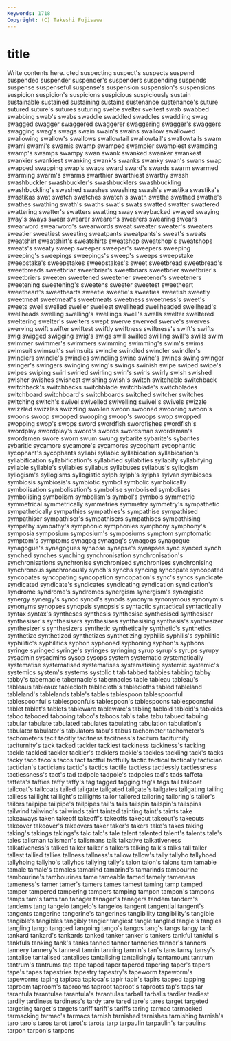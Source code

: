 ```yaml
---
Keywords: 1718 
Copyright: (C) Takeshi Fujisawa
---
```


# title

Write contents here.
cted suspecting suspect's suspects suspend suspended suspender suspender's
suspenders suspending suspends suspense suspenseful suspense's suspension suspension's suspensions suspicion
suspicion's suspicions suspicious suspiciously sustain sustainable sustained sustaining sustains sustenance
sustenance's suture sutured suture's sutures suturing svelte svelter sveltest swab
swabbed swabbing swab's swabs swaddle swaddled swaddles swaddling swag swagged
swagger swaggered swaggerer swaggering swagger's swaggers swagging swag's swags swain
swain's swains swallow swallowed swallowing swallow's swallows swallowtail swallowtail's swallowtails
swam swami swami's swamis swamp swamped swampier swampiest swamping swamp's
swamps swampy swan swank swanked swanker swankest swankier swankiest swanking
swank's swanks swanky swan's swans swap swapped swapping swap's swaps
sward sward's swards swarm swarmed swarming swarm's swarms swarthier swarthiest
swarthy swash swashbuckler swashbuckler's swashbucklers swashbuckling swashbuckling's swashed swashes swashing
swash's swastika swastika's swastikas swat swatch swatches swatch's swath swathe
swathed swathe's swathes swathing swath's swaths swat's swats swatted swatter
swattered swattering swatter's swatters swatting sway swaybacked swayed swaying sway's
sways swear swearer swearer's swearers swearing swears swearword swearword's swearwords
sweat sweater sweater's sweaters sweatier sweatiest sweating sweatpants sweatpants's sweat's
sweats sweatshirt sweatshirt's sweatshirts sweatshop sweatshop's sweatshops sweats's sweaty sweep
sweeper sweeper's sweepers sweeping sweeping's sweepings sweepings's sweep's sweeps sweepstake
sweepstake's sweepstakes sweepstakes's sweet sweetbread sweetbread's sweetbreads sweetbriar sweetbriar's sweetbriars
sweetbrier sweetbrier's sweetbriers sweeten sweetened sweetener sweetener's sweeteners sweetening sweetening's
sweetens sweeter sweetest sweetheart sweetheart's sweethearts sweetie sweetie's sweeties sweetish
sweetly sweetmeat sweetmeat's sweetmeats sweetness sweetness's sweet's sweets swell swelled
sweller swellest swellhead swellheaded swellhead's swellheads swelling swelling's swellings swell's
swells swelter sweltered sweltering swelter's swelters swept swerve swerved swerve's
swerves swerving swift swifter swiftest swiftly swiftness swiftness's swift's swifts
swig swigged swigging swig's swigs swill swilled swilling swill's swills
swim swimmer swimmer's swimmers swimming swimming's swim's swims swimsuit swimsuit's
swimsuits swindle swindled swindler swindler's swindlers swindle's swindles swindling swine
swine's swines swing swinger swinger's swingers swinging swing's swings swinish
swipe swiped swipe's swipes swiping swirl swirled swirling swirl's swirls
swirly swish swished swisher swishes swishest swishing swish's switch switchable
switchback switchback's switchbacks switchblade switchblade's switchblades switchboard switchboard's switchboards switched
switcher switches switching switch's swivel swivelled swivelling swivel's swivels swizzle
swizzled swizzles swizzling swollen swoon swooned swooning swoon's swoons swoop
swooped swooping swoop's swoops swop swopped swopping swop's swops sword
swordfish swordfishes swordfish's swordplay swordplay's sword's swords swordsman swordsman's swordsmen
swore sworn swum swung sybarite sybarite's sybarites sybaritic sycamore sycamore's
sycamores sycophant sycophantic sycophant's sycophants syllabi syllabic syllabication syllabication's syllabification
syllabification's syllabified syllabifies syllabify syllabifying syllable syllable's syllables syllabus syllabuses
syllabus's syllogism syllogism's syllogisms syllogistic sylph sylph's sylphs sylvan symbioses
symbiosis symbiosis's symbiotic symbol symbolic symbolically symbolisation symbolisation's symbolise symbolised
symbolises symbolising symbolism symbolism's symbol's symbols symmetric symmetrical symmetrically symmetries
symmetry symmetry's sympathetic sympathetically sympathies sympathies's sympathise sympathised sympathiser sympathiser's
sympathisers sympathises sympathising sympathy sympathy's symphonic symphonies symphony symphony's symposia
symposium symposium's symposiums symptom symptomatic symptom's symptoms synagog synagog's synagogs
synagogue synagogue's synagogues synapse synapse's synapses sync synced synch synched
synches synching synchronisation synchronisation's synchronisations synchronise synchronised synchronises synchronising synchronous
synchronously synch's synchs syncing syncopate syncopated syncopates syncopating syncopation syncopation's
sync's syncs syndicate syndicated syndicate's syndicates syndicating syndication syndication's syndrome
syndrome's syndromes synergism synergism's synergistic synergy synergy's synod synod's synods
synonym synonymous synonym's synonyms synopses synopsis synopsis's syntactic syntactical syntactically
syntax syntax's syntheses synthesis synthesise synthesised synthesiser synthesiser's synthesisers synthesises
synthesising synthesis's synthesizer synthesizer's synthesizers synthetic synthetically synthetic's synthetics synthetize
synthetized synthetizes synthetizing syphilis syphilis's syphilitic syphilitic's syphilitics syphon syphoned
syphoning syphon's syphons syringe syringed syringe's syringes syringing syrup syrup's
syrups syrupy sysadmin sysadmins sysop sysops system systematic systematically systematise
systematised systematises systematising systemic systemic's systemics system's systems systolic t
tab tabbed tabbies tabbing tabby tabby's tabernacle tabernacle's tabernacles table
tableau tableau's tableaus tableaux tablecloth tablecloth's tablecloths tabled tableland tableland's
tablelands table's tables tablespoon tablespoonful tablespoonful's tablespoonfuls tablespoon's tablespoons tablespoonsful
tablet tablet's tablets tableware tableware's tabling tabloid tabloid's tabloids taboo
tabooed tabooing taboo's taboos tab's tabs tabu tabued tabuing tabular
tabulate tabulated tabulates tabulating tabulation tabulation's tabulator tabulator's tabulators tabu's
tabus tachometer tachometer's tachometers tacit tacitly tacitness tacitness's taciturn taciturnity
taciturnity's tack tacked tackier tackiest tackiness tackiness's tacking tackle tackled
tackler tackler's tacklers tackle's tackles tackling tack's tacks tacky taco
taco's tacos tact tactful tactfully tactic tactical tactically tactician tactician's
tacticians tactic's tactics tactile tactless tactlessly tactlessness tactlessness's tact's tad
tadpole tadpole's tadpoles tad's tads taffeta taffeta's taffies taffy taffy's
tag tagged tagging tag's tags tail tailcoat tailcoat's tailcoats tailed
tailgate tailgated tailgate's tailgates tailgating tailing tailless taillight taillight's taillights
tailor tailored tailoring tailoring's tailor's tailors tailpipe tailpipe's tailpipes tail's
tails tailspin tailspin's tailspins tailwind tailwind's tailwinds taint tainted tainting
taint's taints take takeaways taken takeoff takeoff's takeoffs takeout takeout's
takeouts takeover takeover's takeovers taker taker's takers take's takes taking
taking's takings takings's talc talc's tale talent talented talent's talents
tale's tales talisman talisman's talismans talk talkative talkativeness talkativeness's talked
talker talker's talkers talking talk's talks tall taller tallest tallied
tallies tallness tallness's tallow tallow's tally tallyho tallyhoed tallyhoing tallyho's
tallyhos tallying tally's talon talon's talons tam tamable tamale tamale's
tamales tamarind tamarind's tamarinds tambourine tambourine's tambourines tame tameable tamed
tamely tameness tameness's tamer tamer's tamers tames tamest taming tamp
tamped tamper tampered tampering tampers tamping tampon tampon's tampons tamps
tam's tams tan tanager tanager's tanagers tandem tandem's tandems tang
tangelo tangelo's tangelos tangent tangential tangent's tangents tangerine tangerine's tangerines
tangibility tangibility's tangible tangible's tangibles tangibly tangier tangiest tangle tangled
tangle's tangles tangling tango tangoed tangoing tango's tangos tang's tangs
tangy tank tankard tankard's tankards tanked tanker tanker's tankers tankful
tankful's tankfuls tanking tank's tanks tanned tanner tanneries tanner's tanners
tannery tannery's tannest tannin tanning tannin's tan's tans tansy tansy's
tantalise tantalised tantalises tantalising tantalisingly tantamount tantrum tantrum's tantrums tap
tape taped taper tapered tapering taper's tapers tape's tapes tapestries
tapestry tapestry's tapeworm tapeworm's tapeworms taping tapioca tapioca's tapir tapir's
tapirs tapped tapping taproom taproom's taprooms taproot taproot's taproots tap's
taps tar tarantula tarantulae tarantula's tarantulas tarball tarballs tardier tardiest
tardily tardiness tardiness's tardy tare tared tare's tares target targeted
targeting target's targets tariff tariff's tariffs taring tarmac tarmacked tarmacking
tarmac's tarmacs tarnish tarnished tarnishes tarnishing tarnish's taro taro's taros
tarot tarot's tarots tarp tarpaulin tarpaulin's tarpaulins tarpon tarpon's tarpons
